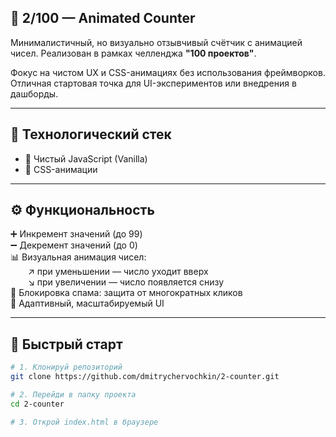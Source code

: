 ## 🧮 2/100 — Animated Counter

Минималистичный, но визуально отзывчивый счётчик с анимацией чисел. Реализован в рамках челленджа **"100 проектов"**.

Фокус на чистом UX и CSS-анимациях без использования фреймворков. Отличная стартовая точка для UI-экспериментов или внедрения в дашборды.

---

## 🚀 Технологический стек

- 🧱 Чистый JavaScript (Vanilla)
- 🎨 CSS-анимации

---

## ⚙️ Функциональность

➕ Инкремент значений (до 99)  
➖ Декремент значений (до 0)  
📊 Визуальная анимация чисел:  
  ↗ при уменьшении — число уходит вверх  
  ↘ при увеличении — число появляется снизу  
🚫 Блокировка спама: защита от многократных кликов  
🎯 Адаптивный, масштабируемый UI  

---

## 🚀 Быстрый старт

```bash
# 1. Клонируй репозиторий
git clone https://github.com/dmitrychervochkin/2-counter.git

# 2. Перейди в папку проекта
cd 2-counter

# 3. Открой index.html в браузере
```
